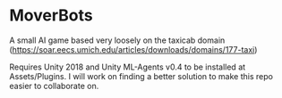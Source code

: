 # MoverBots
A small AI game based very loosely on the taxicab domain (https://soar.eecs.umich.edu/articles/downloads/domains/177-taxi)

Requires Unity 2018 and Unity ML-Agents v0.4 to be installed at Assets/Plugins.  I will work on finding a better solution to make this repo easier to collaborate on.

